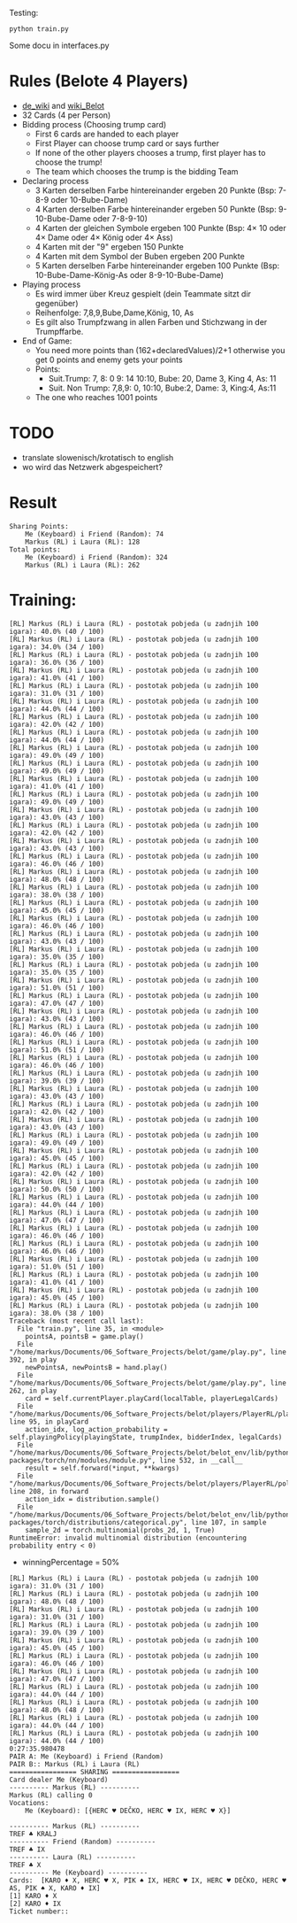 Testing:

```
python train.py
```

Some docu in interfaces.py

# Rules (Belote 4 Players)
  * [de_wiki](https://de.wikipedia.org/wiki/Belote) and [wiki_Belot](https://de.wikipedia.org/wiki/Belot)
* 32 Cards (4 per Person)
* Bidding process (Choosing trump card)
  + First 6 cards are handed to each player
  + First Player can choose trump card or says further
  + If none of the other players chooses a trump, first player has to choose the trump!
  + The team which chooses the trump is the bidding Team
* Declaring process
  + 3 Karten derselben Farbe hintereinander ergeben 20 Punkte (Bsp: 7-8-9 oder 10-Bube-Dame)
  + 4 Karten derselben Farbe hintereinander ergeben 50 Punkte (Bsp: 9-10-Bube-Dame oder 7-8-9-10)
  + 4 Karten der gleichen Symbole ergeben 100 Punkte (Bsp: 4× 10 oder 4× Dame oder 4× König oder 4× Ass)
  + 4 Karten mit der "9" ergeben 150 Punkte
  + 4 Karten mit dem Symbol der Buben ergeben 200 Punkte
  + 5 Karten derselben Farbe hintereinander ergeben 100 Punkte (Bsp: 10-Bube-Dame-König-As oder 8-9-10-Bube-Dame)
* Playing process
  + Es wird immer über Kreuz gespielt (dein Teammate sitzt dir gegenüber)
  + Reihenfolge: 7,8,9,Bube,Dame,König, 10, As
  + Es gilt also Trumpfzwang in allen Farben und Stichzwang in der Trumpffarbe.
* End of Game:
  + You need more points than (162+declaredValues)/2+1 otherwise you get 0 points and enemy gets your points
  + Points:
    + Suit.Trump: 7, 8: 0   9: 14 10:10, Bube: 20, Dame 3, King 4, As: 11
    + Suit. Non Trump: 7,8,9: 0, 10:10, Bube:2, Dame: 3, King:4, As:11
  + The one who reaches 1001 points

# TODO
* translate slowenisch/krotatisch to english
* wo wird das Netzwerk abgespeichert?


# Result
```
Sharing Points:
	Me (Keyboard) i Friend (Random): 74
	Markus (RL) i Laura (RL): 128
Total points:
	Me (Keyboard) i Friend (Random): 324
	Markus (RL) i Laura (RL): 262
```

# Training:
```
[RL] Markus (RL) i Laura (RL) - postotak pobjeda (u zadnjih 100 igara): 40.0% (40 / 100)
[RL] Markus (RL) i Laura (RL) - postotak pobjeda (u zadnjih 100 igara): 34.0% (34 / 100)
[RL] Markus (RL) i Laura (RL) - postotak pobjeda (u zadnjih 100 igara): 36.0% (36 / 100)
[RL] Markus (RL) i Laura (RL) - postotak pobjeda (u zadnjih 100 igara): 41.0% (41 / 100)
[RL] Markus (RL) i Laura (RL) - postotak pobjeda (u zadnjih 100 igara): 31.0% (31 / 100)
[RL] Markus (RL) i Laura (RL) - postotak pobjeda (u zadnjih 100 igara): 44.0% (44 / 100)
[RL] Markus (RL) i Laura (RL) - postotak pobjeda (u zadnjih 100 igara): 42.0% (42 / 100)
[RL] Markus (RL) i Laura (RL) - postotak pobjeda (u zadnjih 100 igara): 44.0% (44 / 100)
[RL] Markus (RL) i Laura (RL) - postotak pobjeda (u zadnjih 100 igara): 49.0% (49 / 100)
[RL] Markus (RL) i Laura (RL) - postotak pobjeda (u zadnjih 100 igara): 49.0% (49 / 100)
[RL] Markus (RL) i Laura (RL) - postotak pobjeda (u zadnjih 100 igara): 41.0% (41 / 100)
[RL] Markus (RL) i Laura (RL) - postotak pobjeda (u zadnjih 100 igara): 49.0% (49 / 100)
[RL] Markus (RL) i Laura (RL) - postotak pobjeda (u zadnjih 100 igara): 43.0% (43 / 100)
[RL] Markus (RL) i Laura (RL) - postotak pobjeda (u zadnjih 100 igara): 42.0% (42 / 100)
[RL] Markus (RL) i Laura (RL) - postotak pobjeda (u zadnjih 100 igara): 43.0% (43 / 100)
[RL] Markus (RL) i Laura (RL) - postotak pobjeda (u zadnjih 100 igara): 46.0% (46 / 100)
[RL] Markus (RL) i Laura (RL) - postotak pobjeda (u zadnjih 100 igara): 48.0% (48 / 100)
[RL] Markus (RL) i Laura (RL) - postotak pobjeda (u zadnjih 100 igara): 38.0% (38 / 100)
[RL] Markus (RL) i Laura (RL) - postotak pobjeda (u zadnjih 100 igara): 45.0% (45 / 100)
[RL] Markus (RL) i Laura (RL) - postotak pobjeda (u zadnjih 100 igara): 46.0% (46 / 100)
[RL] Markus (RL) i Laura (RL) - postotak pobjeda (u zadnjih 100 igara): 43.0% (43 / 100)
[RL] Markus (RL) i Laura (RL) - postotak pobjeda (u zadnjih 100 igara): 35.0% (35 / 100)
[RL] Markus (RL) i Laura (RL) - postotak pobjeda (u zadnjih 100 igara): 35.0% (35 / 100)
[RL] Markus (RL) i Laura (RL) - postotak pobjeda (u zadnjih 100 igara): 51.0% (51 / 100)
[RL] Markus (RL) i Laura (RL) - postotak pobjeda (u zadnjih 100 igara): 47.0% (47 / 100)
[RL] Markus (RL) i Laura (RL) - postotak pobjeda (u zadnjih 100 igara): 43.0% (43 / 100)
[RL] Markus (RL) i Laura (RL) - postotak pobjeda (u zadnjih 100 igara): 46.0% (46 / 100)
[RL] Markus (RL) i Laura (RL) - postotak pobjeda (u zadnjih 100 igara): 51.0% (51 / 100)
[RL] Markus (RL) i Laura (RL) - postotak pobjeda (u zadnjih 100 igara): 46.0% (46 / 100)
[RL] Markus (RL) i Laura (RL) - postotak pobjeda (u zadnjih 100 igara): 39.0% (39 / 100)
[RL] Markus (RL) i Laura (RL) - postotak pobjeda (u zadnjih 100 igara): 43.0% (43 / 100)
[RL] Markus (RL) i Laura (RL) - postotak pobjeda (u zadnjih 100 igara): 42.0% (42 / 100)
[RL] Markus (RL) i Laura (RL) - postotak pobjeda (u zadnjih 100 igara): 43.0% (43 / 100)
[RL] Markus (RL) i Laura (RL) - postotak pobjeda (u zadnjih 100 igara): 49.0% (49 / 100)
[RL] Markus (RL) i Laura (RL) - postotak pobjeda (u zadnjih 100 igara): 45.0% (45 / 100)
[RL] Markus (RL) i Laura (RL) - postotak pobjeda (u zadnjih 100 igara): 42.0% (42 / 100)
[RL] Markus (RL) i Laura (RL) - postotak pobjeda (u zadnjih 100 igara): 50.0% (50 / 100)
[RL] Markus (RL) i Laura (RL) - postotak pobjeda (u zadnjih 100 igara): 44.0% (44 / 100)
[RL] Markus (RL) i Laura (RL) - postotak pobjeda (u zadnjih 100 igara): 47.0% (47 / 100)
[RL] Markus (RL) i Laura (RL) - postotak pobjeda (u zadnjih 100 igara): 46.0% (46 / 100)
[RL] Markus (RL) i Laura (RL) - postotak pobjeda (u zadnjih 100 igara): 46.0% (46 / 100)
[RL] Markus (RL) i Laura (RL) - postotak pobjeda (u zadnjih 100 igara): 51.0% (51 / 100)
[RL] Markus (RL) i Laura (RL) - postotak pobjeda (u zadnjih 100 igara): 41.0% (41 / 100)
[RL] Markus (RL) i Laura (RL) - postotak pobjeda (u zadnjih 100 igara): 45.0% (45 / 100)
[RL] Markus (RL) i Laura (RL) - postotak pobjeda (u zadnjih 100 igara): 38.0% (38 / 100)
Traceback (most recent call last):
  File "train.py", line 35, in <module>
    pointsA, pointsB = game.play()
  File "/home/markus/Documents/06_Software_Projects/belot/game/play.py", line 392, in play
    newPointsA, newPointsB = hand.play()
  File "/home/markus/Documents/06_Software_Projects/belot/game/play.py", line 262, in play
    card = self.currentPlayer.playCard(localTable, playerLegalCards)
  File "/home/markus/Documents/06_Software_Projects/belot/players/PlayerRL/player.py", line 95, in playCard
    action_idx, log_action_probability = self.playingPolicy(playingState, trumpIndex, bidderIndex, legalCards)
  File "/home/markus/Documents/06_Software_Projects/belot/belot_env/lib/python3.6/site-packages/torch/nn/modules/module.py", line 532, in __call__
    result = self.forward(*input, **kwargs)
  File "/home/markus/Documents/06_Software_Projects/belot/players/PlayerRL/policy.py", line 208, in forward
    action_idx = distribution.sample()
  File "/home/markus/Documents/06_Software_Projects/belot/belot_env/lib/python3.6/site-packages/torch/distributions/categorical.py", line 107, in sample
    sample_2d = torch.multinomial(probs_2d, 1, True)
RuntimeError: invalid multinomial distribution (encountering probability entry < 0)
```

* winningPercentage = 50%
```
[RL] Markus (RL) i Laura (RL) - postotak pobjeda (u zadnjih 100 igara): 31.0% (31 / 100)
[RL] Markus (RL) i Laura (RL) - postotak pobjeda (u zadnjih 100 igara): 48.0% (48 / 100)
[RL] Markus (RL) i Laura (RL) - postotak pobjeda (u zadnjih 100 igara): 31.0% (31 / 100)
[RL] Markus (RL) i Laura (RL) - postotak pobjeda (u zadnjih 100 igara): 39.0% (39 / 100)
[RL] Markus (RL) i Laura (RL) - postotak pobjeda (u zadnjih 100 igara): 45.0% (45 / 100)
[RL] Markus (RL) i Laura (RL) - postotak pobjeda (u zadnjih 100 igara): 46.0% (46 / 100)
[RL] Markus (RL) i Laura (RL) - postotak pobjeda (u zadnjih 100 igara): 47.0% (47 / 100)
[RL] Markus (RL) i Laura (RL) - postotak pobjeda (u zadnjih 100 igara): 44.0% (44 / 100)
[RL] Markus (RL) i Laura (RL) - postotak pobjeda (u zadnjih 100 igara): 48.0% (48 / 100)
[RL] Markus (RL) i Laura (RL) - postotak pobjeda (u zadnjih 100 igara): 44.0% (44 / 100)
[RL] Markus (RL) i Laura (RL) - postotak pobjeda (u zadnjih 100 igara): 44.0% (44 / 100)
0:27:35.980478
PAIR A: Me (Keyboard) i Friend (Random)
PAIR B:: Markus (RL) i Laura (RL)
================= SHARING =================
Card dealer Me (Keyboard)
---------- Markus (RL) ----------
Markus (RL) calling 0
Vocations:
	Me (Keyboard): [{HERC ♥ DEČKO, HERC ♥ IX, HERC ♥ X}]

---------- Markus (RL) ----------
TREF ♣ KRALJ
---------- Friend (Random) ----------
TREF ♣ IX
---------- Laura (RL) ----------
TREF ♣ X
---------- Me (Keyboard) ----------
Cards:  [KARO ♦ X, HERC ♥ X, PIK ♠ IX, HERC ♥ IX, HERC ♥ DEČKO, HERC ♥ AS, PIK ♠ X, KARO ♦ IX]
[1] KARO ♦ X
[2] KARO ♦ IX
Ticket number::
```
